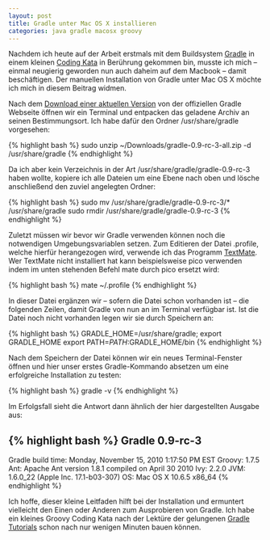 ```yaml
---
layout: post
title: Gradle unter Mac OS X installieren
categories: java gradle macosx groovy
---
```


Nachdem ich heute auf der Arbeit erstmals mit dem Buildsystem [Gradle](http://gradle.org) in einem kleinen [Coding Kata](http://codingkata.org/katas/unit/movie-tickets) in Berührung gekommen bin, musste ich mich – einmal neugierig geworden nun auch daheim auf dem Macbook – damit beschäftigen. Der manuellen Installation von Gradle unter Mac OS X möchte ich mich in diesem Beitrag widmen.

Nach dem [Download einer aktuellen Version](http://gradle.org/downloads.html) von der offiziellen Gradle Webseite öffnen wir ein Terminal und entpacken das geladene Archiv an seinen Bestimmungsort. Ich habe dafür den Ordner /usr/share/gradle vorgesehen:

{% highlight bash %}
sudo unzip ~/Downloads/gradle-0.9-rc-3-all.zip -d /usr/share/gradle
{% endhighlight %}

Da ich aber kein Verzeichnis in der Art /usr/share/gradle/gradle-0.9-rc-3 haben wollte, kopiere ich alle Dateien um eine Ebene nach oben und lösche anschließend den zuviel angelegten Ordner:

{% highlight bash %}
sudo mv /usr/share/gradle/gradle-0.9-rc-3/* /usr/share/gradle
sudo rmdir /usr/share/gradle/gradle-0.9-rc-3
{% endhighlight %}

Zuletzt müssen wir bevor wir Gradle verwenden können noch die notwendigen Umgebungsvariablen setzen. Zum Editieren der Datei .profile, welche hierfür herangezogen wird, verwende ich das Programm [TextMate](http://macromates.com/). Wer TextMate nicht installiert hat kann beispielsweise pico verwenden indem im unten stehenden Befehl mate durch pico ersetzt wird:

{% highlight bash %}
mate ~/.profile
{% endhighlight %}

In dieser Datei ergänzen wir – sofern die Datei schon vorhanden ist – die folgenden Zeilen, damit Gradle von nun an im Terminal verfügbar ist. Ist die Datei noch nicht vorhanden legen wir sie durch Speichern an:

{% highlight bash %}
GRADLE_HOME=/usr/share/gradle;
export GRADLE_HOME
export PATH=$PATH:$GRADLE_HOME/bin
{% endhighlight %}

Nach dem Speichern der Datei können wir ein neues Terminal-Fenster öffnen und hier unser erstes Gradle-Kommando absetzen um eine erfolgreiche Installation zu testen:

{% highlight bash %}
gradle -v
{% endhighlight %}

Im Erfolgsfall sieht die Antwort dann ähnlich der hier dargestellten Ausgabe aus:

{% highlight bash %}
Gradle 0.9-rc-3
------------------------------------------------------------

Gradle build time: Monday, November 15, 2010 1:17:50 PM EST
Groovy: 1.7.5
Ant: Apache Ant version 1.8.1 compiled on April 30 2010
Ivy: 2.2.0
JVM: 1.6.0_22 (Apple Inc. 17.1-b03-307)
OS: Mac OS X 10.6.5 x86_64
{% endhighlight %}

Ich hoffe, dieser kleine Leitfaden hilft bei der Installation und ermuntert vielleicht den Einen oder Anderen zum Ausprobieren von Gradle. Ich habe ein kleines Groovy Coding Kata nach der Lektüre der gelungenen [Gradle Tutorials](http://gradle.org/tutorials.html) schon nach nur wenigen Minuten bauen können.
